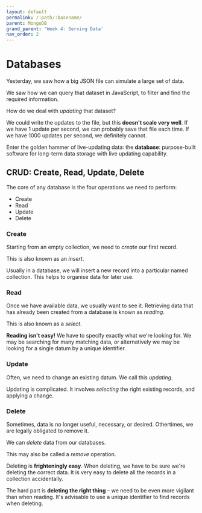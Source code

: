 ```yaml
---
layout: default
permalink: /:path/:basename/
parent: MongoDB
grand_parent: 'Week 4: Serving Data'
nav_order: 2
---
```


# Databases

Yesterday, we saw how a big JSON file can simulate a large set of data.

We saw how we can query that dataset in JavaScript, to filter and find the required information.

How do we deal with _updating_ that dataset?

We could write the updates to the file, but this **doesn't scale very well**.
If we have 1 update per second, we can probably save that file each time.
If we have 1000 updates per second, we definitely cannot.

Enter the golden hammer of live-updating data: the **database**:
purpose-built software for long-term data storage with live updating capability.

## CRUD: Create, Read, Update, Delete

The core of any database is the four operations we need to perform:

- Create
- Read
- Update
- Delete

### Create

Starting from an empty collection, we need to _create_ our first record.

This is also known as an _insert_.

Usually in a database, we will insert a new record into a particular named collection.
This helps to organise data for later use.

### Read

Once we have available data, we usually want to see it.
Retrieving data that has already been created from a database is known as _reading_.

This is also known as a _select_.

**Reading isn't easy!**
We have to specify exactly what we're looking for.
We may be searching for many matching data,
or alternatively we may be looking for a single datum by a unique identifier.

### Update

Often, we need to change an existing datum.
We call this _updating_.

Updating is complicated.
It involves _selecting_ the right existing records,
and applying a change.

### Delete

Sometimes, data is no longer useful, necessary, or desired.
Othertimes, we are legally obligated to remove it.

We can _delete_ data from our databases.

This may also be called a _remove_ operation.

Deleting is **frighteningly easy**.
When deleting, we have to be sure we're deleting the correct data.
It is very easy to delete all the records in a collection accidentally.

The hard part is **deleting the right thing** – we need to be even more vigilant than when reading.
It's advisable to use a unique identifier to find records when deleting.
